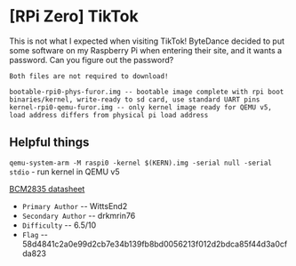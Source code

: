# [RPi Zero] TikTok

This is not what I expected when visiting TikTok! ByteDance decided to put some software on my Raspberry Pi when entering their site, and it wants a password. Can you figure out the password? 

`Both files are not required to download!`

```
bootable-rpi0-phys-furor.img -- bootable image complete with rpi boot binaries/kernel, write-ready to sd card, use standard UART pins
kernel-rpi0-qemu-furor.img -- only kernel image ready for QEMU v5, load address differs from physical pi load address
```

## Helpful things

`qemu-system-arm -M raspi0 -kernel $(KERN).img -serial null -serial stdio` - run kernel in QEMU v5

[BCM2835 datasheet](https://www.alldatasheet.com/datasheet-pdf/pdf/502533/BOARDCOM/BCM2835.html)

- `Primary Author` -- WittsEnd2
- `Secondary Author` -- drkmrin76 
- `Difficulty` -- 6.5/10
- `Flag` -- 58d4841c2a0e99d2cb7e34b139fb8bd0056213f012d2bdca85f44d3a0cfda823